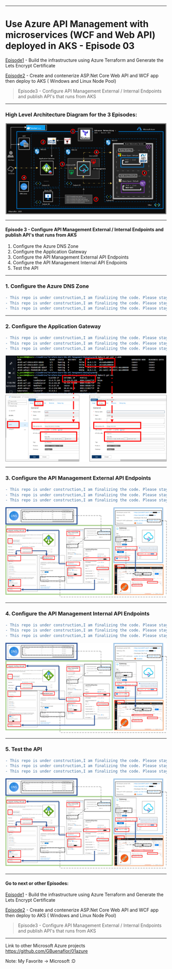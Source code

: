 ----------------------------------------------------------
# Use Azure API Management with microservices (WCF and Web API) deployed in AKS - Episode 03

[Episode1](https://github.com/GBuenaflor/01azure-aks-apimanagement/) - Build the infrastructure using Azure Terraform and Generate the Lets Encrypt Certificate 

[Episode2](https://github.com/GBuenaflor/01azure-aks-apimanagement-02/) - Create and contenerize ASP.Net Core Web API and WCF app then deploy to AKS ( Windows and Linux Node Pool)

> Episode3 - Configure API Management External / Internal Endpoints and publish API's that runs from AKS
 
----------------------------------------------------------
### High Level Architecture Diagram for the 3 Episodes:

![Image description](https://github.com/GBuenaflor/01azure-aks-apimanagement/blob/master/Images/GB-AKS-API02B.png)

----------------------------------------------------------

#### Episode 3 - Configure API Management External / Internal Endpoints and publish API's that runs from AKS

1. Configure the Azure DNS Zone
2. Configure the Application Gateway
3. Configure the API Management External API Endpoints
4. Configure the API Management Internal API Endpoints
5. Test the API

----------------------------------------------------------
### 1. Configure the Azure DNS Zone

```diff
- This repo is under construction,I am finalizing the code. Please stay tuned.
- This repo is under construction,I am finalizing the code. Please stay tuned.
- This repo is under construction,I am finalizing the code. Please stay tuned.
```

----------------------------------------------------------
### 2. Configure the Application Gateway

```diff
- This repo is under construction,I am finalizing the code. Please stay tuned.
- This repo is under construction,I am finalizing the code. Please stay tuned.
- This repo is under construction,I am finalizing the code. Please stay tuned.
```

 ![Image description](https://github.com/GBuenaflor/01azure-aks-apimanagement-03/blob/master/Images/GB-AKS-API-E3-01A.png)


----------------------------------------------------------
### 3. Configure the API Management External API Endpoints

```diff
- This repo is under construction,I am finalizing the code. Please stay tuned.
- This repo is under construction,I am finalizing the code. Please stay tuned.
- This repo is under construction,I am finalizing the code. Please stay tuned.
```
 
 ![Image description](https://github.com/GBuenaflor/01azure-aks-apimanagement-03/blob/master/Images/GB-AKS-API-E3-02.png)

 
----------------------------------------------------------
### 4. Configure the API Management Internal API Endpoints

```diff
- This repo is under construction,I am finalizing the code. Please stay tuned.
- This repo is under construction,I am finalizing the code. Please stay tuned.
- This repo is under construction,I am finalizing the code. Please stay tuned.
```

 ![Image description](https://github.com/GBuenaflor/01azure-aks-apimanagement-03/blob/master/Images/GB-AKS-API-E3-03.png)


----------------------------------------------------------
### 5. Test the API

```diff
- This repo is under construction,I am finalizing the code. Please stay tuned.
- This repo is under construction,I am finalizing the code. Please stay tuned.
- This repo is under construction,I am finalizing the code. Please stay tuned.
```

 ![Image description](https://github.com/GBuenaflor/01azure-aks-apimanagement-03/blob/master/Images/GB-AKS-API-E3-03.png)


------------------------------------------------------------------------------
 
#### Go to next or other Episodes:


[Episode1](https://github.com/GBuenaflor/01azure-aks-apimanagement/) - Build the infrastructure using Azure Terraform and Generate the Lets Encrypt Certificate 

[Episode2](https://github.com/GBuenaflor/01azure-aks-apimanagement-02/) - Create and contenerize ASP.Net Core Web API and WCF app then deploy to AKS ( Windows and Linux Node Pool)

> Episode3 - Configure API Management External / Internal Endpoints and publish API's that runs from AKS
 

------------------------------------------------------------------------------
 
Link to other Microsoft Azure projects
https://github.com/GBuenaflor/01azure
  
Note: My Favorite -> Microsoft :D
